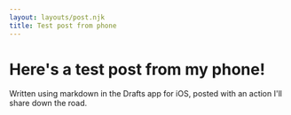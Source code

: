 ```yaml
---
layout: layouts/post.njk 
title: Test post from phone
---
```

# Here's a test post from my phone!

Written using markdown in the Drafts app for iOS, posted with an action I'll share down the road.

